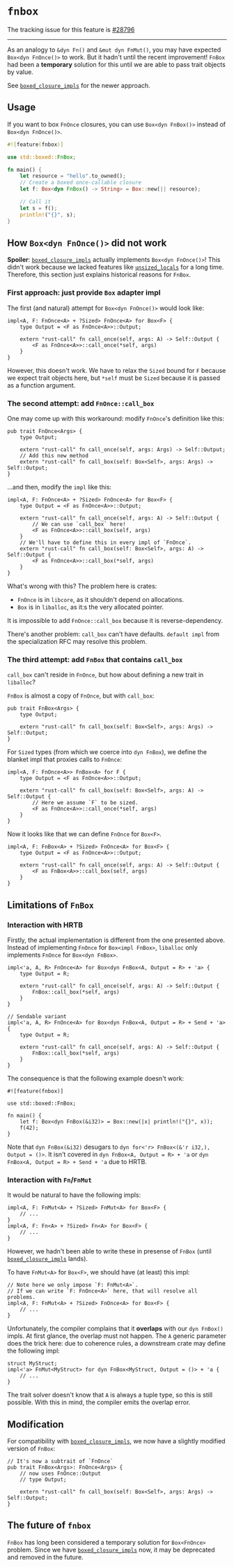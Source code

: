 # `fnbox`

The tracking issue for this feature is [#28796]

[#28796]: https://github.com/rust-lang/rust/issues/28796

------------------------

As an analogy to `&dyn Fn()` and `&mut dyn FnMut()`, you may have expected
`Box<dyn FnOnce()>` to work. But it hadn't until the recent improvement!
`FnBox` had been a **temporary** solution for this until we are able to pass
trait objects by value.

See [`boxed_closure_impls`][boxed_closure_impls] for the newer approach.

[boxed_closure_impls]: library-features/boxed-closure-impls.html

## Usage

If you want to box `FnOnce` closures, you can use `Box<dyn FnBox()>` instead of `Box<dyn FnOnce()>`.

```rust
#![feature(fnbox)]

use std::boxed::FnBox;

fn main() {
    let resource = "hello".to_owned();
    // Create a boxed once-callable closure
    let f: Box<dyn FnBox() -> String> = Box::new(|| resource);

    // Call it
    let s = f();
    println!("{}", s);
}
```

## How `Box<dyn FnOnce()>` did not work

**Spoiler**: [`boxed_closure_impls`][boxed_closure_impls] actually implements
`Box<dyn FnOnce()>`! This didn't work because we lacked features like
[`unsized_locals`][unsized_locals] for a long time. Therefore, this section
just explains historical reasons for `FnBox`.

[unsized_locals]: language-features/unsized-locals.html

### First approach: just provide `Box` adapter impl

The first (and natural) attempt for `Box<dyn FnOnce()>` would look like:

```rust,ignore
impl<A, F: FnOnce<A> + ?Sized> FnOnce<A> for Box<F> {
    type Output = <F as FnOnce<A>>::Output;

    extern "rust-call" fn call_once(self, args: A) -> Self::Output {
        <F as FnOnce<A>>::call_once(*self, args)
    }
}
```

However, this doesn't work. We have to relax the `Sized` bound for `F` because
we expect trait objects here, but `*self` must be `Sized` because it is passed
as a function argument.

### The second attempt: add `FnOnce::call_box`

One may come up with this workaround: modify `FnOnce`'s definition like this:

```rust,ignore
pub trait FnOnce<Args> {
    type Output;

    extern "rust-call" fn call_once(self, args: Args) -> Self::Output;
    // Add this new method
    extern "rust-call" fn call_box(self: Box<Self>, args: Args) -> Self::Output;
}
```

...and then, modify the `impl` like this:

```rust,ignore
impl<A, F: FnOnce<A> + ?Sized> FnOnce<A> for Box<F> {
    type Output = <F as FnOnce<A>>::Output;

    extern "rust-call" fn call_once(self, args: A) -> Self::Output {
        // We can use `call_box` here!
        <F as FnOnce<A>>::call_box(self, args)
    }
    // We'll have to define this in every impl of `FnOnce`.
    extern "rust-call" fn call_box(self: Box<Self>, args: A) -> Self::Output {
        <F as FnOnce<A>>::call_box(*self, args)
    }
}
```

What's wrong with this? The problem here is crates:

- `FnOnce` is in `libcore`, as it shouldn't depend on allocations.
- `Box` is in `liballoc`, as it:s the very allocated pointer.

It is impossible to add `FnOnce::call_box` because it is reverse-dependency.

There's another problem: `call_box` can't have defaults.
`default impl` from the specialization RFC may resolve this problem.

### The third attempt: add `FnBox` that contains `call_box`

`call_box` can't reside in `FnOnce`, but how about defining a new trait in
`liballoc`?

`FnBox` is almost a copy of `FnOnce`, but with `call_box`:

```rust,ignore
pub trait FnBox<Args> {
    type Output;

    extern "rust-call" fn call_box(self: Box<Self>, args: Args) -> Self::Output;
}
```

For `Sized` types (from which we coerce into `dyn FnBox`), we define
the blanket impl that proxies calls to `FnOnce`:

```rust,ignore
impl<A, F: FnOnce<A>> FnBox<A> for F {
    type Output = <F as FnOnce<A>>::Output;

    extern "rust-call" fn call_box(self: Box<Self>, args: A) -> Self::Output {
        // Here we assume `F` to be sized.
        <F as FnOnce<A>>::call_once(*self, args)
    }
}
```

Now it looks like that we can define `FnOnce` for `Box<F>`.

```rust,ignore
impl<A, F: FnBox<A> + ?Sized> FnOnce<A> for Box<F> {
    type Output = <F as FnOnce<A>>::Output;

    extern "rust-call" fn call_once(self, args: A) -> Self::Output {
        <F as FnBox<A>>::call_box(self, args)
    }
}
```

## Limitations of `FnBox`

### Interaction with HRTB

Firstly, the actual implementation is different from the one presented above.
Instead of implementing `FnOnce` for `Box<impl FnBox>`, `liballoc` only
implements `FnOnce` for `Box<dyn FnBox>`.

```rust,ignore
impl<'a, A, R> FnOnce<A> for Box<dyn FnBox<A, Output = R> + 'a> {
    type Output = R;

    extern "rust-call" fn call_once(self, args: A) -> Self::Output {
        FnBox::call_box(*self, args)
    }
}

// Sendable variant
impl<'a, A, R> FnOnce<A> for Box<dyn FnBox<A, Output = R> + Send + 'a> {
    type Output = R;

    extern "rust-call" fn call_once(self, args: A) -> Self::Output {
        FnBox::call_box(*self, args)
    }
}
```

The consequence is that the following example doesn't work:

```rust,compile_fail
#![feature(fnbox)]

use std::boxed::FnBox;

fn main() {
    let f: Box<dyn FnBox(&i32)> = Box::new(|x| println!("{}", x));
    f(42);
}
```

Note that `dyn FnBox(&i32)` desugars to
`dyn for<'r> FnBox<(&'r i32,), Output = ()>`.
It isn't covered in `dyn FnBox<A, Output = R> + 'a` or
`dyn FnBox<A, Output = R> + Send + 'a` due to HRTB.

### Interaction with `Fn`/`FnMut`

It would be natural to have the following impls:

```rust,ignore
impl<A, F: FnMut<A> + ?Sized> FnMut<A> for Box<F> {
    // ...
}
impl<A, F: Fn<A> + ?Sized> Fn<A> for Box<F> {
    // ...
}
```

However, we hadn't been able to write these in presense of `FnBox`
(until [`boxed_closure_impls`][boxed_closure_impls] lands).

To have `FnMut<A>` for `Box<F>`, we should have (at least) this impl:

```rust,ignore
// Note here we only impose `F: FnMut<A>`.
// If we can write `F: FnOnce<A>` here, that will resolve all problems.
impl<A, F: FnMut<A> + ?Sized> FnOnce<A> for Box<F> {
    // ...
}
```

Unfortunately, the compiler complains that it **overlaps** with our
`dyn FnBox()` impls. At first glance, the overlap must not happen.
The `A` generic parameter does the trick here: due to coherence rules,
a downstream crate may define the following impl:

```rust,ignore
struct MyStruct;
impl<'a> FnMut<MyStruct> for dyn FnBox<MyStruct, Output = ()> + 'a {
    // ...
}
```

The trait solver doesn't know that `A` is always a tuple type, so this is
still possible. With this in mind, the compiler emits the overlap error.

## Modification

For compatibility with [`boxed_closure_impls`][boxed_closure_impls],
we now have a slightly modified version of `FnBox`:

```rust,ignore
// It's now a subtrait of `FnOnce`
pub trait FnBox<Args>: FnOnce<Args> {
    // now uses FnOnce::Output
    // type Output;

    extern "rust-call" fn call_box(self: Box<Self>, args: Args) -> Self::Output;
}
```

## The future of `fnbox`

`FnBox` has long been considered a temporary solution for `Box<FnOnce>`
problem. Since we have [`boxed_closure_impls`][boxed_closure_impls] now,
it may be deprecated and removed in the future.
